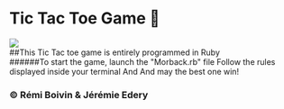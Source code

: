# Tic Tac Toe Game  :small_red_triangle_down:
<img src="https://user-images.githubusercontent.com/40149119/42834154-90e47960-89f6-11e8-9847-1766079d52b8.jpg"></img></br>
##This Tic Tac toe game is entirely programmed in Ruby</br>
######To start the game, launch the "Morback.rb" file
Follow the rules displayed inside your terminal
And And may the best one win!
### :copyright: Rémi Boivin & Jérémie Edery